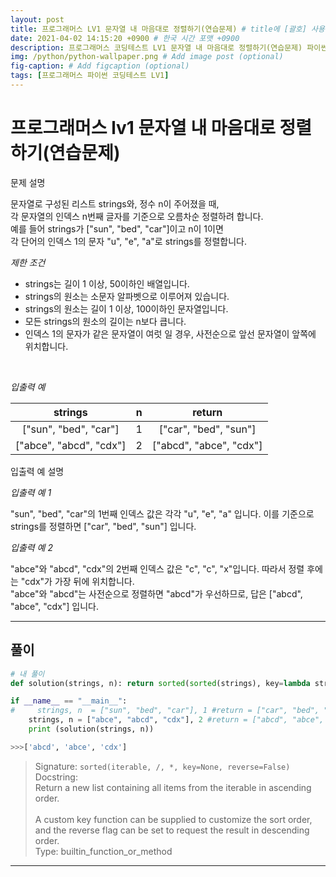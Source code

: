```yaml
---
layout: post
title: 프로그래머스 LV1 문자열 내 마음대로 정렬하기(연습문제) # title에 [괄호] 사용 금지
date: 2021-04-02 14:15:20 +0900 # 한국 시간 포맷 +0900
description: 프로그래머스 코딩테스트 LV1 문자열 내 마음대로 정렬하기(연습문제) 파이썬 # Add post description (optional)
img: /python/python-wallpaper.png # Add image post (optional)
fig-caption: # Add figcaption (optional)
tags: [프로그래머스 파이썬 코딩테스트 LV1]
---
```


# 프로그래머스 lv1 문자열 내 마음대로 정렬하기(연습문제)

문제 설명<br>

문자열로 구성된 리스트 strings와, 정수 n이 주어졌을 때, <br>
각 문자열의 인덱스 n번째 글자를 기준으로 오름차순 정렬하려 합니다.<br>
예를 들어 strings가 ["sun", "bed", "car"]이고 n이 1이면 <br>
각 단어의 인덱스 1의 문자 "u", "e", "a"로 strings를 정렬합니다.<br>



*제한 조건*<br>

* strings는 길이 1 이상, 50이하인 배열입니다.<br>
* strings의 원소는 소문자 알파벳으로 이루어져 있습니다.<br>
* strings의 원소는 길이 1 이상, 100이하인 문자열입니다.<br>
* 모든 strings의 원소의 길이는 n보다 큽니다.<br>
* 인덱스 1의 문자가 같은 문자열이 여럿 일 경우, 사전순으로 앞선 문자열이 앞쪽에 위치합니다.<br>

<br>

*입출력 예*

|strings|n|return|
|:---:|:---:|:---:|
|["sun", "bed", "car"]|1|["car", "bed", "sun"]|
|["abce", "abcd", "cdx"]|2|["abcd", "abce", "cdx"]|



입출력 예 설명<br>


*입출력 예 1*<br>

"sun", "bed", "car"의 1번째 인덱스 값은 각각 "u", "e", "a" 입니다. 이를 기준으로 strings를 정렬하면 ["car", "bed", "sun"] 입니다.<br>

*입출력 예 2*<br>

"abce"와 "abcd", "cdx"의 2번째 인덱스 값은 "c", "c", "x"입니다. 따라서 정렬 후에는 "cdx"가 가장 뒤에 위치합니다.<br> 
"abce"와 "abcd"는 사전순으로 정렬하면 "abcd"가 우선하므로, 답은 ["abcd", "abce", "cdx"] 입니다.<br>

---

## 풀이

```python 
# 내 풀이
def solution(strings, n): return sorted(sorted(strings), key=lambda strings: strings[n])

if __name__ == "__main__":
#     strings, n  = ["sun", "bed", "car"], 1 #return = ["car", "bed", "sun"]
    strings, n = ["abce", "abcd", "cdx"], 2 #return = ["abcd", "abce", "cdx"]
    print (solution(strings, n))

>>>['abcd', 'abce', 'cdx']
```
>Signature: `sorted(iterable, /, *, key=None, reverse=False)`<br>
Docstring:<br>
Return a new list containing all items from the iterable in ascending order.<br><br>
A custom key function can be supplied to customize the sort order, and the reverse flag can be set to request the result in descending order.<br>
Type: builtin_function_or_method<br>

---